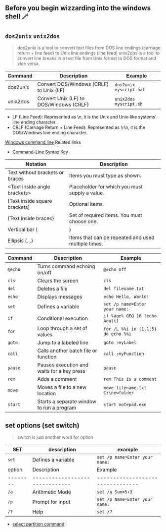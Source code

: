 ## Before you begin wizzarding into the windows shell 🪄 
## `dos2unix` `unix2dos`
> dos2unix is a tool to convert text files from DOS line endings (carriage return + line feed) to Unix line endings (line feed)
> unix2dos is a tool to convert line breaks in a text file from Unix format to DOS format and vice versa.

| Command   | Description                                | Example                  |
| -         | -                                          | -                        |
| dos2unix  | Convert DOS/Windows (CRLF) to Unix (LF)    | `dos2unix myscript.bat`  |
| unix2dos  | Convert Unix (LF) to DOS/Windows (CRLF)    | `unix2dos myscript.sh`   |

- LF (Line Feed): Represented as \n, it is the Unix and Unix-like systems' line ending character.
- CRLF (Carriage Return + Line Feed): Represented as \r\n, it is the DOS/Windows line ending character.


[Windows command line](https://learn.microsoft.com/en-us/windows-server/administration/windows-commands/windows-commands)
Related links
- [Command-Line Syntax Key](https://learn.microsoft.com/en-us/windows-server/administration/windows-commands/command-line-syntax-key)

| Notation |	Description |
| - | - |
| Text without brackets or braces |	Items you must type as shown. |
| \<Text inside angle brackets\> |	Placeholder for which you must supply a value. |
| [Text inside square brackets] |	Optional items. |
| {Text inside braces} |	Set of required items. You must choose one. |
| Vertical bar (|) |	Separator for mutually exclusive items. You must choose one. |
| Ellipsis (…) |	Items that can be repeated and used multiple times. |


| Command  | Description                                  | Example                                      |
| -        | -                                            | -                                            |
| `@echo`  | Turns command echoing on/off                 | `@echo off`                                  |
| `cls`    | Clears the screen                            | `cls`                                        |
| `del`    | Deletes a file                               | `del filename.txt`                           |
| `echo`   | Displays messages                            | `echo Hello, World!`                         |
| `set`    | Defines a variable                           | `set /p name=Enter your name:`               |
| `if`     | Conditional execution                        | `if %age% GEQ 18 (echo Adult)`               |
| `for`    | Loop through a set of values                 | `for /L %%i in (1,1,5) do echo %%i`          |
| `goto`   | Jump to a labeled line                       | `goto :myLabel`                              |
| `call`   | Calls another batch file or function         | `call :myFunction`                           |
| `pause`  | Pauses execution and waits for a key press   | `pause`                                      |
| `rem`    | Adds a comment                               | `rem This is a comment`                      |
| `move`   | Moves a file to a new location               | `move filename.txt C:\newfolder`             |
| `start`  | Starts a separate window to run a program    | `start notepad.exe`                          |


## set options (set switch)
> switch is just another word for option

| SET | description | example| 
| - | - | - |
| `set`    | Defines a variable                           | `set /p name=Enter your name:`               |
| option | Description                  | Example                        |
|--------|------------------------------|--------------------------------|
| `/a`   | Arithmetic Mode              | `set /a Sum=5+3`               |
| `/p`   | Prompt for Input             | `set /p Name=Enter your name:` |
| `/?`   | Help                         | `set /?`                       |

- [select partition command](https://learn.microsoft.com/en-us/windows-server/administration/windows-commands/select-partition)



